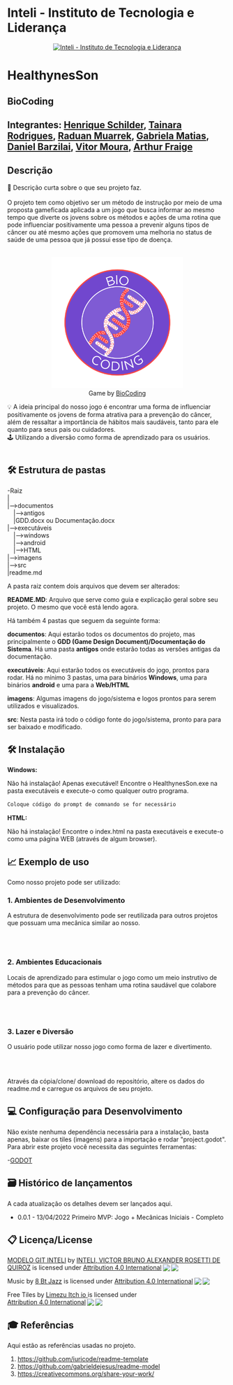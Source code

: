 # Inteli - Instituto de Tecnologia e Liderança 

<p align="center">
<a href= "https://www.inteli.edu.br/"><img src="https://www.inteli.edu.br/wp-content/uploads/2021/08/20172028/marca_1-2.png" alt="Inteli - Instituto de Tecnologia e Liderança" border="0"></a>
</p>

# HealthynesSon

## BioCoding

## Integrantes: <a href="">Henrique Schilder</a>, <a href="">Tainara Rodrigues</a>, <a href="https://www.linkedin.com/in/raduanmuarrek/">Raduan Muarrek</a>, <a href="https://www.linkedin.com/in/gabriela-rodrigues-matias/">Gabriela Matias</a>, <a href="">Daniel Barzilai</a>, <a href="">Vitor Moura</a>, <a href="https://www.linkedin.com/in/arthur-fraige-b7608822a/">Arthur Fraige</a>

## Descrição

📜 Descrição curta sobre o que seu projeto faz.
<br><br>
O projeto tem como objetivo ser um método de instrução por meio de uma proposta gameficada aplicada a um jogo que busca informar ao mesmo tempo que diverte os jovens sobre os métodos e ações de uma rotina  que pode influenciar positivamente uma pessoa a prevenir alguns tipos de câncer ou até mesmo ações que promovem uma melhoria no status de saúde de uma pessoa que já possui esse tipo de doença. 
<br><br>
<p align="center">
<img src="/imagens/BIO-CODING.png" alt="HealthynesSon" border="0" style="width: 300px; height: 300px;"><br/>
  Game by <a href=" ">BioCoding</a> 
</p>


💡 A ideia principal do nosso jogo é encontrar uma forma de influenciar positivamente os jovens de forma atrativa para a prevenção do câncer, além de ressaltar a importância de hábitos mais saudáveis, tanto para ele quanto para seus pais ou cuidadores. 
<br>
🕹 Utilizando a diversão como forma de aprendizado para os usuários.
<br><br>

## 🛠 Estrutura de pastas

-Raiz<br>
|<br>
|-->documentos<br>
  &emsp;|-->antigos<br>
  &emsp;|GDD.docx ou Documentação.docx<br>
|-->executáveis<br>
  &emsp;|-->windows<br>
  &emsp;|-->android<br>
  &emsp;|-->HTML<br>
|-->imagens<br>
|-->src<br>
|readme.md<br>

A pasta raiz contem dois arquivos que devem ser alterados:

<b>README.MD</b>: Arquivo que serve como guia e explicação geral sobre seu projeto. O mesmo que você está lendo agora.

Há também 4 pastas que seguem da seguinte forma:

<b>documentos</b>: Aqui estarão todos os documentos do projeto, mas principalmente o <b>GDD (Game Design Document)/Documentação do Sistema</b>. Há uma pasta <b>antigos</b> onde estarão todas as versões antigas da documentação.

<b>executáveis</b>: Aqui estarão todos os executáveis do jogo, prontos para rodar. Há no mínimo 3 pastas, uma para binários <b>Windows</b>, uma para binários <b>android</b> e uma para a <b>Web/HTML</b>

<b>imagens</b>: Algumas imagens do jogo/sistema e logos prontos para serem utilizados e visualizados.

<b>src</b>: Nesta pasta irá todo o código fonte do jogo/sistema, pronto para para ser baixado e modificado.

## 🛠 Instalação

<b>Windows:</b>

Não há instalação! Apenas executável!
Encontre o HealthynesSon.exe na pasta executáveis e execute-o como qualquer outro programa.

```sh
Coloque código do prompt de comnando se for necessário
```

<b>HTML:</b>

Não há instalação!
Encontre o index.html na pasta executáveis e execute-o como uma página WEB (através de algum browser).

## 📈 Exemplo de uso

Como nosso projeto pode ser utilizado: 

<h3><strong>1. Ambientes de Desenvolvimento</h3></strong>
<p>A estrutura de desenvolvimento pode ser reutilizada para outros projetos que possuam uma mecânica similar ao nosso.</p>
<br>
<br>
<h3><strong>2. Ambientes Educacionais</h3></strong>
<p>Locais de aprendizado para estimular o jogo como um meio instrutivo de métodos para que as pessoas tenham uma rotina saudável que colabore para a prevenção do câncer.</p> 
<br>
<br>
<h3><strong>3. Lazer e Diversão</h3></strong>
<p>O usuário pode utilizar nosso jogo como forma de lazer e divertimento.</p>
<br>
<br>

Através da cópia/clone/ download do repositório, altere os dados do readme.md e carregue os arquivos de seu projeto.

## 💻 Configuração para Desenvolvimento

Não existe nenhuma dependência necessária para a instalação, basta apenas, baixar os tiles (imagens) para a importação e rodar "project.godot". 
Para abrir este projeto você necessita das seguintes ferramentas:

-<a href="https://godotengine.org/download">GODOT</a>

## 🗃 Histórico de lançamentos

A cada atualização os detalhes devem ser lançados aqui.

* 0.0.1 - 13/04/2022
    Primeiro MVP: Jogo + Mecânicas Iniciais - Completo 

## 📋 Licença/License

<p xmlns:cc="http://creativecommons.org/ns#" xmlns:dct="http://purl.org/dc/terms/"><a property="dct:title" rel="cc:attributionURL" href="https://github.com/Spidus/Teste_Final_1">MODELO GIT INTELI</a> by <a rel="cc:attributionURL dct:creator" property="cc:attributionName" href="https://www.yggbrasil.com.br/vr">INTELI, VICTOR BRUNO ALEXANDER ROSETTI DE QUIROZ</a> is licensed under <a href="http://creativecommons.org/licenses/by/4.0/?ref=chooser-v1" target="_blank" rel="license noopener noreferrer" style="display:inline-block;">Attribution 4.0 International<img style="height:22px!important;margin-left:3px;vertical-align:text-bottom;" src="https://mirrors.creativecommons.org/presskit/icons/cc.svg?ref=chooser-v1"><img style="height:22px!important;margin-left:3px;vertical-align:text-bottom;" src="https://mirrors.creativecommons.org/presskit/icons/by.svg?ref=chooser-v1"></a></p>

<p>Music</a> by <a href="https://www.youtube.com/c/8BitJazz/videos">8 Bt Jazz</a> is licensed under <a href="http://creativecommons.org/licenses/by/4.0/?ref=chooser-v1" target="_blank" rel="license noopener noreferrer" style="display:inline-block;">Attribution 4.0 International<img style="height:22px!important;margin-left:3px;vertical-align:text-bottom;" src="https://mirrors.creativecommons.org/presskit/icons/cc.svg?ref=chooser-v1"><img style="height:22px!important;margin-left:3px;vertical-align:text-bottom;" src="https://mirrors.creativecommons.org/presskit/icons/by.svg?ref=chooser-v1"></a></p>

<p>Free Tiles</a> by <a href="https://limezu.itch.io/moderninteriors">Limezu Itch io </a> is licensed under <a href="http://creativecommons.org/licenses/by/4.0/?ref=chooser-v1" target="_blank" rel="license noopener noreferrer" style="display:inline-block;">Attribution 4.0 International<img style="height:22px!important;margin-left:3px;vertical-align:text-bottom;" src="https://mirrors.creativecommons.org/presskit/icons/cc.svg?ref=chooser-v1"><img style="height:22px!important;margin-left:3px;vertical-align:text-bottom;" src="https://mirrors.creativecommons.org/presskit/icons/by.svg?ref=chooser-v1"></a></p>


## 🎓 Referências

Aqui estão as referências usadas no projeto.

1. <https://github.com/iuricode/readme-template>
2. <https://github.com/gabrieldejesus/readme-model>
3. <https://creativecommons.org/share-your-work/>
